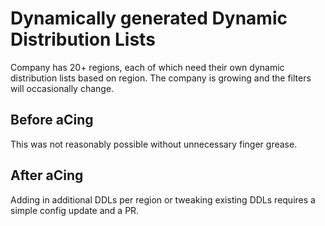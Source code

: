 # Dynamically generated Dynamic Distribution Lists

Company has 20+ regions, each of which need their own dynamic distribution lists based on region. The company is growing and the filters will occasionally change.

## Before aCing

This was not reasonably possible without unnecessary finger grease.

## After aCing

Adding in additional DDLs per region or tweaking existing DDLs requires a simple config update and a PR.